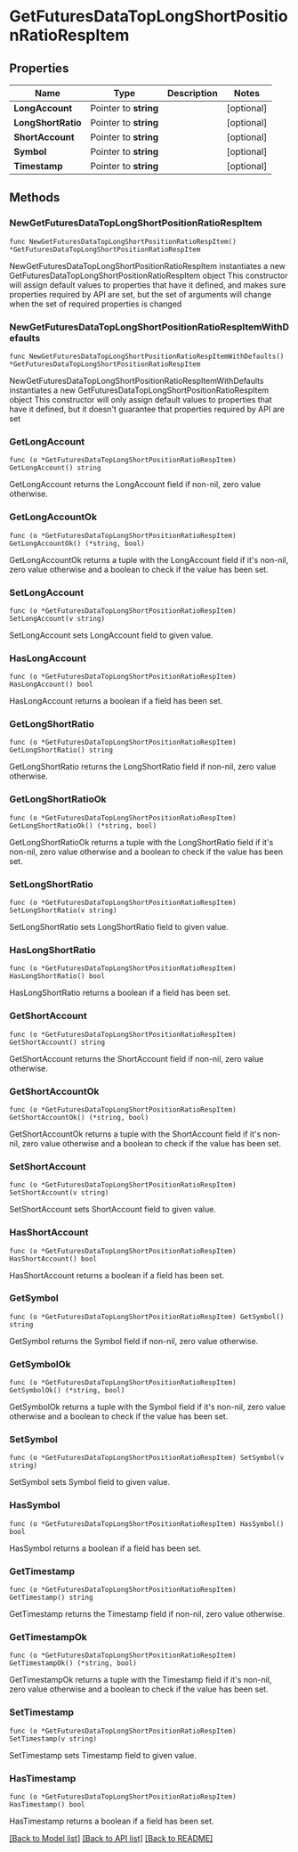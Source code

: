 # GetFuturesDataTopLongShortPositionRatioRespItem

## Properties

Name | Type | Description | Notes
------------ | ------------- | ------------- | -------------
**LongAccount** | Pointer to **string** |  | [optional] 
**LongShortRatio** | Pointer to **string** |  | [optional] 
**ShortAccount** | Pointer to **string** |  | [optional] 
**Symbol** | Pointer to **string** |  | [optional] 
**Timestamp** | Pointer to **string** |  | [optional] 

## Methods

### NewGetFuturesDataTopLongShortPositionRatioRespItem

`func NewGetFuturesDataTopLongShortPositionRatioRespItem() *GetFuturesDataTopLongShortPositionRatioRespItem`

NewGetFuturesDataTopLongShortPositionRatioRespItem instantiates a new GetFuturesDataTopLongShortPositionRatioRespItem object
This constructor will assign default values to properties that have it defined,
and makes sure properties required by API are set, but the set of arguments
will change when the set of required properties is changed

### NewGetFuturesDataTopLongShortPositionRatioRespItemWithDefaults

`func NewGetFuturesDataTopLongShortPositionRatioRespItemWithDefaults() *GetFuturesDataTopLongShortPositionRatioRespItem`

NewGetFuturesDataTopLongShortPositionRatioRespItemWithDefaults instantiates a new GetFuturesDataTopLongShortPositionRatioRespItem object
This constructor will only assign default values to properties that have it defined,
but it doesn't guarantee that properties required by API are set

### GetLongAccount

`func (o *GetFuturesDataTopLongShortPositionRatioRespItem) GetLongAccount() string`

GetLongAccount returns the LongAccount field if non-nil, zero value otherwise.

### GetLongAccountOk

`func (o *GetFuturesDataTopLongShortPositionRatioRespItem) GetLongAccountOk() (*string, bool)`

GetLongAccountOk returns a tuple with the LongAccount field if it's non-nil, zero value otherwise
and a boolean to check if the value has been set.

### SetLongAccount

`func (o *GetFuturesDataTopLongShortPositionRatioRespItem) SetLongAccount(v string)`

SetLongAccount sets LongAccount field to given value.

### HasLongAccount

`func (o *GetFuturesDataTopLongShortPositionRatioRespItem) HasLongAccount() bool`

HasLongAccount returns a boolean if a field has been set.

### GetLongShortRatio

`func (o *GetFuturesDataTopLongShortPositionRatioRespItem) GetLongShortRatio() string`

GetLongShortRatio returns the LongShortRatio field if non-nil, zero value otherwise.

### GetLongShortRatioOk

`func (o *GetFuturesDataTopLongShortPositionRatioRespItem) GetLongShortRatioOk() (*string, bool)`

GetLongShortRatioOk returns a tuple with the LongShortRatio field if it's non-nil, zero value otherwise
and a boolean to check if the value has been set.

### SetLongShortRatio

`func (o *GetFuturesDataTopLongShortPositionRatioRespItem) SetLongShortRatio(v string)`

SetLongShortRatio sets LongShortRatio field to given value.

### HasLongShortRatio

`func (o *GetFuturesDataTopLongShortPositionRatioRespItem) HasLongShortRatio() bool`

HasLongShortRatio returns a boolean if a field has been set.

### GetShortAccount

`func (o *GetFuturesDataTopLongShortPositionRatioRespItem) GetShortAccount() string`

GetShortAccount returns the ShortAccount field if non-nil, zero value otherwise.

### GetShortAccountOk

`func (o *GetFuturesDataTopLongShortPositionRatioRespItem) GetShortAccountOk() (*string, bool)`

GetShortAccountOk returns a tuple with the ShortAccount field if it's non-nil, zero value otherwise
and a boolean to check if the value has been set.

### SetShortAccount

`func (o *GetFuturesDataTopLongShortPositionRatioRespItem) SetShortAccount(v string)`

SetShortAccount sets ShortAccount field to given value.

### HasShortAccount

`func (o *GetFuturesDataTopLongShortPositionRatioRespItem) HasShortAccount() bool`

HasShortAccount returns a boolean if a field has been set.

### GetSymbol

`func (o *GetFuturesDataTopLongShortPositionRatioRespItem) GetSymbol() string`

GetSymbol returns the Symbol field if non-nil, zero value otherwise.

### GetSymbolOk

`func (o *GetFuturesDataTopLongShortPositionRatioRespItem) GetSymbolOk() (*string, bool)`

GetSymbolOk returns a tuple with the Symbol field if it's non-nil, zero value otherwise
and a boolean to check if the value has been set.

### SetSymbol

`func (o *GetFuturesDataTopLongShortPositionRatioRespItem) SetSymbol(v string)`

SetSymbol sets Symbol field to given value.

### HasSymbol

`func (o *GetFuturesDataTopLongShortPositionRatioRespItem) HasSymbol() bool`

HasSymbol returns a boolean if a field has been set.

### GetTimestamp

`func (o *GetFuturesDataTopLongShortPositionRatioRespItem) GetTimestamp() string`

GetTimestamp returns the Timestamp field if non-nil, zero value otherwise.

### GetTimestampOk

`func (o *GetFuturesDataTopLongShortPositionRatioRespItem) GetTimestampOk() (*string, bool)`

GetTimestampOk returns a tuple with the Timestamp field if it's non-nil, zero value otherwise
and a boolean to check if the value has been set.

### SetTimestamp

`func (o *GetFuturesDataTopLongShortPositionRatioRespItem) SetTimestamp(v string)`

SetTimestamp sets Timestamp field to given value.

### HasTimestamp

`func (o *GetFuturesDataTopLongShortPositionRatioRespItem) HasTimestamp() bool`

HasTimestamp returns a boolean if a field has been set.


[[Back to Model list]](../README.md#documentation-for-models) [[Back to API list]](../README.md#documentation-for-api-endpoints) [[Back to README]](../README.md)


